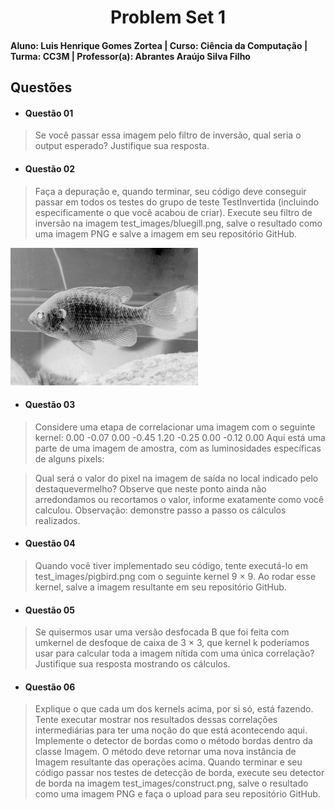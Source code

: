 <div align="center">
 
  # Problem Set 1
 
</div>

#### Aluno: Luis Henrique Gomes Zortea | Curso: Ciência da Computação | Turma: CC3M | Professor(a): Abrantes Araújo Silva Filho 

## Questões
- #### Questão 01 
> Se você passar essa imagem pelo filtro de inversão, qual seria o output esperado? Justifique sua resposta.

- #### Questão 02
> Faça a depuração e, quando terminar, seu código deve conseguir passar em todos os testes do grupo de teste TestInvertida (incluindo especificamente o que você acabou de criar). Execute seu filtro de inversão na imagem test_images/bluegill.png, salve o resultado como uma imagem PNG e salve a imagem em seu repositório GitHub.

![bluegillinvertido.png](https://github.com/LuisHZortea/uvv_lp_cc3m/blob/main/Imagens/bluegillinvertido.png)

- #### Questão 03
> Considere uma etapa de correlacionar uma imagem com o seguinte kernel:
0.00 -0.07 0.00
-0.45 1.20 -0.25
0.00 -0.12 0.00
>Aqui está uma parte de uma imagem de amostra, com as luminosidades específicas de alguns pixels:

>Qual será o valor do pixel na imagem de saída no local indicado pelo destaquevermelho? Observe que neste ponto ainda não arredondamos ou recortamos o valor, informe exatamente como você calculou. Observação: demonstre passo a passo os cálculos realizados.
- #### Questão 04
> Quando você tiver implementado seu código, tente executá-lo em test_images/pigbird.png com o seguinte kernel 9 × 9. Ao rodar esse kernel, salve a imagem resultante em seu repositório GitHub.

- #### Questão 05
> Se quisermos usar uma versão desfocada B que foi feita com umkernel de desfoque de caixa de 3 × 3, que kernel k poderíamos usar para calcular toda a imagem nítida com uma única correlação? Justifique sua resposta mostrando os cálculos.

- #### Questão 06
> Explique o que cada um dos kernels acima, por si só, está fazendo. Tente executar mostrar nos resultados dessas correlações intermediárias para ter uma noção do que está acontecendo aqui. Implemente o detector de bordas como o método bordas dentro da classe Imagem. O método deve retornar uma nova instância de Imagem resultante das operações acima. Quando terminar e seu código passar nos testes de detecção de borda, execute seu detector de borda na imagem test_images/construct.png, salve o resultado como uma imagem PNG e faça o upload para seu repositório GitHub.

